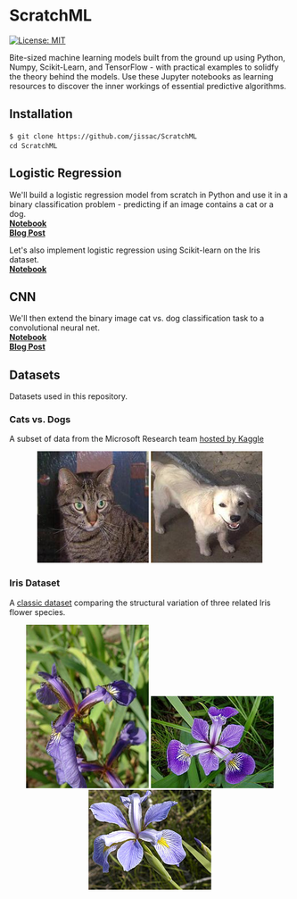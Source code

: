 # ScratchML
[![License: MIT](https://img.shields.io/badge/License-MIT-yellow.svg)](https://opensource.org/licenses/MIT)

Bite-sized machine learning models built from the ground up using Python, Numpy, Scikit-Learn, and TensorFlow - with practical examples to solidfy the theory behind the models. Use these Jupyter notebooks as learning resources to discover the inner workings of essential predictive algorithms.     

## Installation
`$ git clone https://github.com/jissac/ScratchML`     
`cd ScratchML`   

## Logistic Regression 
We'll build a logistic regression model from scratch in Python and use it in a binary classification problem - predicting if an image contains a cat or a dog.      
[**Notebook**](CatsvsDogs_Logistic_Regression.ipynb)       
[**Blog Post**](https://medium.com/@melodious/understanding-deep-neural-networks-from-first-principles-logistic-regression-bd2f01c9e263)   

Let's also implement logistic regression using Scikit-learn on the Iris dataset.     
[**Notebook**](Iris_Logistic_Regression.ipynb) 

## CNN      
We'll then extend the binary image cat vs. dog classification task to a convolutional neural net.       
[**Notebook**](https://github.com/jissac/ScratchML/blob/master/CatsvsDogs_CNN.ipynb)         
[**Blog Post**](https://medium.com/@melodious/giving-sight-to-the-blind-understanding-convolutional-neural-nets-59dd2bf462ea)     

## Datasets
Datasets used in this repository.
### Cats vs. Dogs
A subset of data from the Microsoft Research team [hosted by Kaggle](https://www.kaggle.com/c/dogs-vs-cats)  
<p align="center"> <img src="./images/cat.1.jpg">   <img src="/images/dog.10682.jpg">  </p>     

### Iris Dataset
A [classic dataset](https://en.wikipedia.org/wiki/Iris_flower_data_set) comparing the structural variation of three related Iris flower species.
<p align="center"> <img src="./images/setosa.jpg">   <img src="/images/versicolor.jpg">   <img src="/images/virginica.jpg">   </p>   
